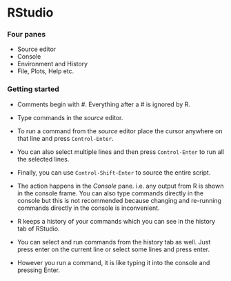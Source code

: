 # RStudio

### Four panes

* Source editor
* Console
* Environment and History
* File, Plots, Help etc.

### Getting started

* Comments begin with #. Everything after a # is ignored
  by R.

* Type commands in the _source_ editor.

* To run a command from the _source_ editor place the
  cursor anywhere on that line and press `Control-Enter`.

* You can also select multiple lines and then press
  `Control-Enter` to run all the selected lines.

* Finally, you can use `Control-Shift-Enter` to source the
  entire script.

* The action happens in the _Console_ pane. i.e. any
  output from R is shown in the console frame. You can
  also type commands directly in the console but this
  is not recommended because changing and re-running
  commands directly in the console is inconvenient.

* R keeps a history of your commands which you can see in
  the history tab of RStudio.

* You can select and run commands from the history tab as
  well. Just press enter on the current line or select some
  lines and press enter.

* However you run a command, it is like typing it into
  the console and pressing Enter.

